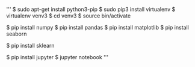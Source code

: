 '''
$ sudo apt-get install python3-pip
$ sudo pip3 install virtualenv 
$ virtualenv venv3
$ cd venv3
$ source bin/activate

$ pip install numpy
$ pip install pandas
$ pip install matplotlib
$ pip install seaborn

$ pip install sklearn

$ pip install jupyter
$ jupyter notebook
'''
